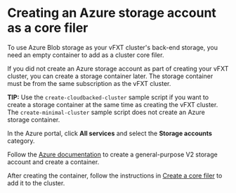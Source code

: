 # Creating an Azure storage account as a core filer

To use Azure Blob storage as your vFXT cluster's back-end storage, you need an empty container to add as a cluster core filer.

If you did not create an Azure storage account as part of creating your vFXT cluster, you can create a storage container later. The storage container must be from the same subscription as the vFXT cluster.

**TIP:** Use the ``create-cloudbacked-cluster`` sample script if you want to create a storage container at the same time as creating the vFXT cluster. The ``create-minimal-cluster`` sample script does not create an Azure storage container. 

In the Azure portal, click **All services** and select the **Storage accounts** category. 

Follow the [Azure documentation](<https://docs.microsoft.com/en-us/azure/storage/common/storage-quickstart-create-account?tabs=portal>) to create a general-purpose V2 storage account and create a container. 

After creating the container, follow the instructions in [Create a core filer](configure_storage.md#create-a-core-filer) to add it to the cluster. 